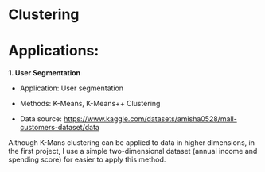 # Clustering

# Applications:
**1. User Segmentation**

- Application: User segmentation
  
- Methods: K-Means, K-Means++ Clustering

- Data source: https://www.kaggle.com/datasets/amisha0528/mall-customers-dataset/data

Although K-Mans clustering can be applied to data in higher dimensions, in the first project, I use a simple two-dimensional dataset (annual income and spending score) for easier to apply this method.


 
